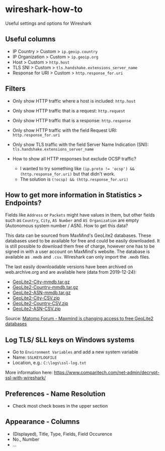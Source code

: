 # wireshark-how-to
Useful settings and options for Wireshark

## Useful columns
- IP Country > Custom > `ip.geoip.country`
- IP Organization > Custom > `ip.geoip.org`
- Host > Custom > `http.host`
- TLS SNI > Custom > `tls.handshake.extensions_server_name`
- Response for URI > Custom > `http.response_for.uri`

## Filters

- Only show HTTP traffic where a host is included:
`http.host`

- Only show HTTP traffic that is a request:
`http.request`

- Only show HTTP traffic that is a response:
`http.response`

- Only show HTTP traffic with the field Request URI:
`http.response_for.uri`

- Only show TLS traffic with the field Server Name Indication (SNI):
`tls.handshake.extensions_server_name`

- How to show all HTTP responses but exclude OCSP traffic?
  - I wanted to try something like `(ip.proto != 'ocsp') && (http.response_for.uri)` but that didn't work.
  - The solution is `(!ocsp) && (http.response_for.uri)`


## How to get more information in Statistics > Endpoints?
Fields like `Address` or `Packets` might have values in them, but other fields such as `Country`, `City`, `AS Number` and `AS Organization` are empty (Autonomous system number / ASN). How to get this data?

This data can be sourced from MaxMind's GeoLite2 databases. These databases used to be available for free and could be easily downloaded. It is still possible to download them free of charge, however one has to be signed in with a user account on MaxMind's website. The database is available as `.mmdb` and `.csv`. Wireshark can only import the `.mmdb` files.

The last easily downloadable versions have been archived on web.archive.org and are available here (data from 2019-12-24):
- [GeoLite2-City-mmdb.tar.gz](https://web.archive.org/web/20191227182209/https://geolite.maxmind.com/download/geoip/database/GeoLite2-City.tar.gz)
- [GeoLite2-Country-mmdb.tar.gz](https://web.archive.org/web/20191227182412/https://geolite.maxmind.com/download/geoip/database/GeoLite2-Country.tar.gz)
- [GeoLite2-ASN-mmdb.tar.gz](https://web.archive.org/web/20191227182527/https://geolite.maxmind.com/download/geoip/database/GeoLite2-ASN.tar.gz)
- [GeoLite2-City-CSV.zip](https://web.archive.org/web/20191227182816/https://geolite.maxmind.com/download/geoip/database/GeoLite2-City-CSV.zip)
- [GeoLite2-Country-CSV.zip](https://web.archive.org/web/20191227183011/https://geolite.maxmind.com/download/geoip/database/GeoLite2-Country-CSV.zip)
- [GeoLite2-ASN-CSV.zip](https://web.archive.org/web/20191227183143/https://geolite.maxmind.com/download/geoip/database/GeoLite2-ASN-CSV.zip)

Source: [Matomo Forum - Maxmind is changing access to free GeoLite2 databases](https://forum.matomo.org/t/maxmind-is-changing-access-to-free-geolite2-databases/35439/3)


## Log TLS/ SLL keys on Windows systems
- Go to `Environment Variables` and add a new system variable
- Name: `SSLKEYLOGFILE`
- Location, e.g.: `C:\logs\ssl-log.txt`

More information here: https://www.comparitech.com/net-admin/decrypt-ssl-with-wireshark/

## Preferences - Name Resolution
- Check most check boxes in the upper section

## Appearance - Columns
- (Displayed), Title, Type, Fields, Field Occurence
- No., Number
- ...
